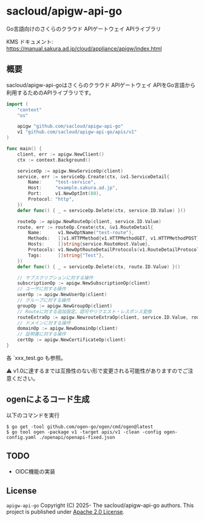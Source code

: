 # sacloud/apigw-api-go

Go言語向けのさくらのクラウド APIゲートウェイ APIライブラリ

KMS ドキュメント: https://manual.sakura.ad.jp/cloud/appliance/apigw/index.html

## 概要

sacloud/apigw-api-goはさくらのクラウド APIゲートウェイ APIをGo言語から利用するためのAPIライブラリです。

```go
import (
	"context"
	"os"

	apigw "github.com/sacloud/apigw-api-go"
	v1 "github.com/sacloud/apigw-api-go/apis/v1"
)

func main() {
	client, err := apigw.NewClient()
	ctx := context.Background()

	serviceOp := apigw.NewServiceOp(client)
	service, err := serviceOp.Create(ctx, &v1.ServiceDetail{
		Name:     "test-service",
		Host:     "example.sakura.ad.jp",
		Port:     v1.NewOptInt(80),
		Protocol: "http",
	})
	defer func() { _ = serviceOp.Delete(ctx, service.ID.Value) }()

	routeOp := apigw.NewRouteOp(client, service.ID.Value)
	route, err := routeOp.Create(ctx, &v1.RouteDetail{
		Name:      v1.NewOptName("test-route"),
		Methods:   []v1.HTTPMethod{v1.HTTPMethodGET, v1.HTTPMethodPOST},
		Hosts:     []string{service.RouteHost.Value},
		Protocols: v1.NewOptRouteDetailProtocols(v1.RouteDetailProtocolsHTTPHTTPS),
		Tags:      []string{"Test"},
	})
    defer func() { _ = serviceOp.Delete(ctx, route.ID.Value) }()

	// サブスクリプションに対する操作
	subscriptionOp := apigw.NewSubscriptionOp(client)
	// ユーザに対する操作
	userOp := apigw.NewUserOp(client)
	// グループに対する操作
	groupOp := apigw.NewGroupOp(client)
	// Routeに対する追加設定。認可やリクエスト・レスポンス変換
	routeExtraOp := apigw.NewrouteExtraOp(client, service.ID.Value, route.ID.Value)
	// ドメインに対する操作
	domainOp := apigw.NewDomainOp(client)
	// 証明書に対する操作
	certOp := apigw.NewCertificateOp(client)
}
```

各 `xxx_test.go も参照。

:warning:  v1.0に達するまでは互換性のない形で変更される可能性がありますのでご注意ください。

## ogenによるコード生成

以下のコマンドを実行

```
$ go get -tool github.com/ogen-go/ogen/cmd/ogen@latest
$ go tool ogen -package v1 -target apis/v1 -clean -config ogen-config.yaml ./openapi/openapi-fixed.json
```

## TODO

- OIDC機能の実装

## License

`apigw-api-go` Copyright (C) 2025- The sacloud/apigw-api-go authors.
This project is published under [Apache 2.0 License](LICENSE).